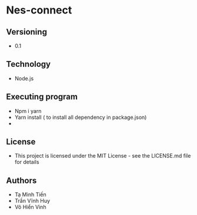 # Nes-connect
## Versioning
- 0.1
## Technology
- Node.js
## Executing program
- Npm i yarn
- Yarn install ( to install all dependency in package.json)
- 
## License
- This project is licensed under the MIT License - see the LICENSE.md file for details
## Authors
- Tạ Minh Tiến
- Trần Vĩnh Huy
- Võ Hiển Vinh
